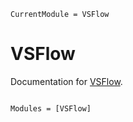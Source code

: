 ```@meta
CurrentModule = VSFlow
```

# VSFlow

Documentation for [VSFlow](https://github.com/yosinlpet/VSFlow.jl).

```@index
```

```@autodocs
Modules = [VSFlow]
```
